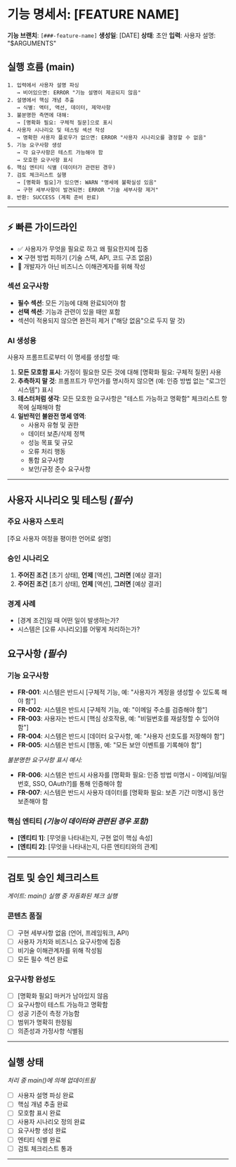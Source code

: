 # 기능 명세서: [FEATURE NAME]

**기능 브랜치**: `[###-feature-name]`
**생성일**: [DATE]
**상태**: 초안
**입력**: 사용자 설명: "$ARGUMENTS"

## 실행 흐름 (main)
```
1. 입력에서 사용자 설명 파싱
   → 비어있으면: ERROR "기능 설명이 제공되지 않음"
2. 설명에서 핵심 개념 추출
   → 식별: 액터, 액션, 데이터, 제약사항
3. 불분명한 측면에 대해:
   → [명확화 필요: 구체적 질문]으로 표시
4. 사용자 시나리오 및 테스팅 섹션 작성
   → 명확한 사용자 플로우가 없으면: ERROR "사용자 시나리오를 결정할 수 없음"
5. 기능 요구사항 생성
   → 각 요구사항은 테스트 가능해야 함
   → 모호한 요구사항 표시
6. 핵심 엔티티 식별 (데이터가 관련된 경우)
7. 검토 체크리스트 실행
   → [명확화 필요]가 있으면: WARN "명세에 불확실성 있음"
   → 구현 세부사항이 발견되면: ERROR "기술 세부사항 제거"
8. 반환: SUCCESS (계획 준비 완료)
```

---

## ⚡ 빠른 가이드라인
- ✅ 사용자가 무엇을 필요로 하고 왜 필요한지에 집중
- ❌ 구현 방법 피하기 (기술 스택, API, 코드 구조 없음)
- 👥 개발자가 아닌 비즈니스 이해관계자를 위해 작성

### 섹션 요구사항
- **필수 섹션**: 모든 기능에 대해 완료되어야 함
- **선택 섹션**: 기능과 관련이 있을 때만 포함
- 섹션이 적용되지 않으면 완전히 제거 ("해당 없음"으로 두지 말 것)

### AI 생성용
사용자 프롬프트로부터 이 명세를 생성할 때:
1. **모든 모호함 표시**: 가정이 필요한 모든 것에 대해 [명확화 필요: 구체적 질문] 사용
2. **추측하지 말 것**: 프롬프트가 무언가를 명시하지 않으면 (예: 인증 방법 없는 "로그인 시스템") 표시
3. **테스터처럼 생각**: 모든 모호한 요구사항은 "테스트 가능하고 명확함" 체크리스트 항목에 실패해야 함
4. **일반적인 불완전 명세 영역**:
   - 사용자 유형 및 권한
   - 데이터 보존/삭제 정책
   - 성능 목표 및 규모
   - 오류 처리 행동
   - 통합 요구사항
   - 보안/규정 준수 요구사항

---

## 사용자 시나리오 및 테스팅 *(필수)*

### 주요 사용자 스토리
[주요 사용자 여정을 평이한 언어로 설명]

### 승인 시나리오
1. **주어진 조건** [초기 상태], **언제** [액션], **그러면** [예상 결과]
2. **주어진 조건** [초기 상태], **언제** [액션], **그러면** [예상 결과]

### 경계 사례
- [경계 조건]일 때 어떤 일이 발생하는가?
- 시스템은 [오류 시나리오]를 어떻게 처리하는가?

## 요구사항 *(필수)*

### 기능 요구사항
- **FR-001**: 시스템은 반드시 [구체적 기능, 예: "사용자가 계정을 생성할 수 있도록 해야 함"]
- **FR-002**: 시스템은 반드시 [구체적 기능, 예: "이메일 주소를 검증해야 함"]
- **FR-003**: 사용자는 반드시 [핵심 상호작용, 예: "비밀번호를 재설정할 수 있어야 함"]
- **FR-004**: 시스템은 반드시 [데이터 요구사항, 예: "사용자 선호도를 저장해야 함"]
- **FR-005**: 시스템은 반드시 [행동, 예: "모든 보안 이벤트를 기록해야 함"]

*불분명한 요구사항 표시 예시:*
- **FR-006**: 시스템은 반드시 사용자를 [명확화 필요: 인증 방법 미명시 - 이메일/비밀번호, SSO, OAuth?]를 통해 인증해야 함
- **FR-007**: 시스템은 반드시 사용자 데이터를 [명확화 필요: 보존 기간 미명시] 동안 보존해야 함

### 핵심 엔티티 *(기능이 데이터와 관련된 경우 포함)*
- **[엔티티 1]**: [무엇을 나타내는지, 구현 없이 핵심 속성]
- **[엔티티 2]**: [무엇을 나타내는지, 다른 엔티티와의 관계]

---

## 검토 및 승인 체크리스트
*게이트: main() 실행 중 자동화된 체크 실행*

### 콘텐츠 품질
- [ ] 구현 세부사항 없음 (언어, 프레임워크, API)
- [ ] 사용자 가치와 비즈니스 요구사항에 집중
- [ ] 비기술 이해관계자를 위해 작성됨
- [ ] 모든 필수 섹션 완료

### 요구사항 완성도
- [ ] [명확화 필요] 마커가 남아있지 않음
- [ ] 요구사항이 테스트 가능하고 명확함
- [ ] 성공 기준이 측정 가능함
- [ ] 범위가 명확히 한정됨
- [ ] 의존성과 가정사항 식별됨

---

## 실행 상태
*처리 중 main()에 의해 업데이트됨*

- [ ] 사용자 설명 파싱 완료
- [ ] 핵심 개념 추출 완료
- [ ] 모호함 표시 완료
- [ ] 사용자 시나리오 정의 완료
- [ ] 요구사항 생성 완료
- [ ] 엔티티 식별 완료
- [ ] 검토 체크리스트 통과

---
